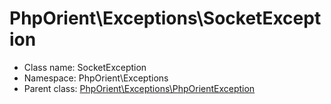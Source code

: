 PhpOrient\Exceptions\SocketException
===============






* Class name: SocketException
* Namespace: PhpOrient\Exceptions
* Parent class: [PhpOrient\Exceptions\PhpOrientException](PhpOrient-Exceptions-PhpOrientException.md)








